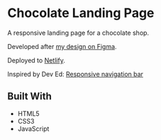# Chocolate Landing Page

A responsive landing page for a chocolate shop.

Developed after [my design on Figma](https://www.figma.com/file/IFYJ0MPlV8xWnmt5kpCT1W/chocolate-site).

Deployed to [Netlify](https://ik-chocolate.netlify.app/).



Inspired by Dev Ed:
[Responsive navigation bar](https://www.youtube.com/watch?v=gXkqy0b4M5g)

## Built With
* HTML5
* CSS3
* JavaScript
